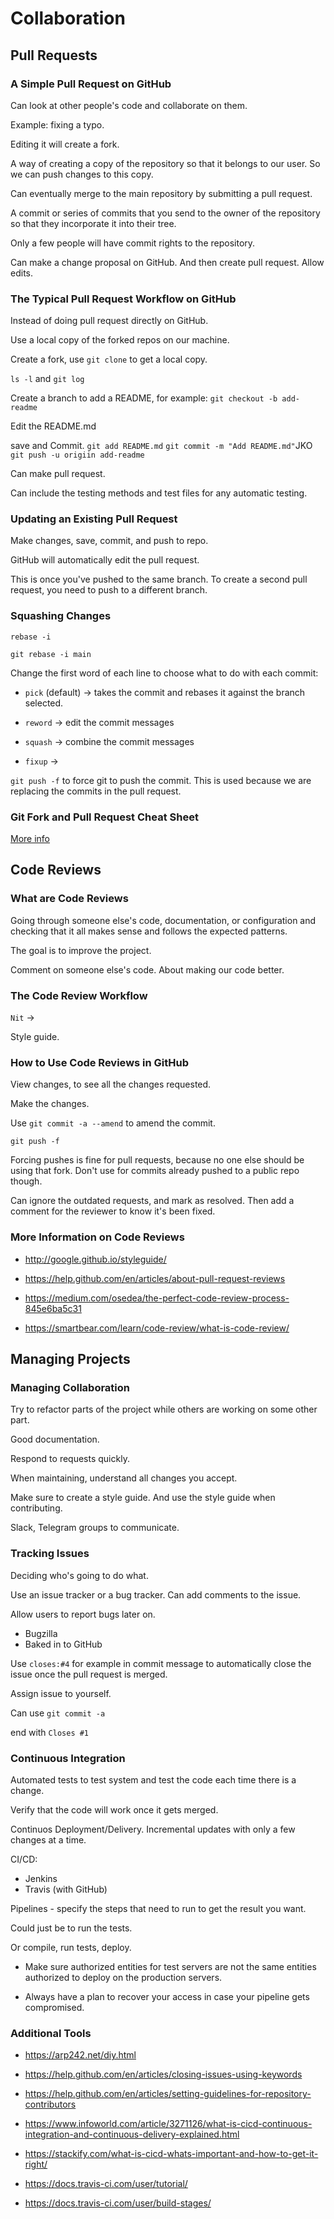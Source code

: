 # Collaboration

## Pull Requests

### A Simple Pull Request on GitHub

Can look at other people's code and collaborate on them.

Example: fixing a typo.

Editing it will create a fork.

A way of creating a copy of the repository so that it belongs to our user. So we can push changes to this copy.

Can eventually merge to the main repository by submitting a pull request.

A commit or series of commits that you send to the owner of the repository so that they incorporate it into their tree.

Only a few people will have commit rights to the repository.

Can make a change proposal on GitHub. And then create pull request.
Allow edits.

### The Typical Pull Request Workflow on GitHub

Instead of doing pull request directly on GitHub.

Use a local copy of the forked repos on our machine.

Create a fork, use `git clone` to get a local copy.

`ls -l` and `git log`

Create a branch to add a README, for example:
`git checkout -b add-readme`

Edit the README.md

save and Commit.
`git add README.md`
`git commit -m "Add README.md"`JKO
`git push -u origiin add-readme`

Can make pull request.

Can include the testing methods and test files for any automatic testing.

### Updating an Existing Pull Request

Make changes, save, commit, and push to repo.

GitHub will automatically edit the pull request.

This is once you've pushed to the same branch.
To create a second pull request, you need to push to a different branch.

### Squashing Changes

`rebase -i`

`git rebase -i main`

Change the first word of each line to choose what to do with each commit:

- `pick` (default) -> takes the commit and rebases it against the branch selected.

- `reword` -> edit the commit messages

- `squash` -> combine the commit messages

- `fixup` ->

`git push -f` to force git to push the commit. This is used because we are replacing the commits in the pull request.

### Git Fork and Pull Request Cheat Sheet

[More info](https://help.github.com/en/articles/about-pull-request-merges)

## Code Reviews

### What are Code Reviews

Going through someone else's code, documentation, or configuration and checking that it all makes sense and follows the expected patterns.

The goal is to improve the project.

Comment on someone else's code. About making our code better.

### The Code Review Workflow

`Nit` ->

Style guide.

### How to Use Code Reviews in GitHub

View changes, to see all the changes requested.

Make the changes.

Use `git commit -a --amend` to amend the commit.

`git push -f`

Forcing pushes is fine for pull requests, because no one else should be using that fork. Don't use for commits already pushed to a public repo though.

Can ignore the outdated requests, and mark as resolved. Then add a comment for the reviewer to know it's been fixed.

### More Information on Code Reviews

- http://google.github.io/styleguide/

- https://help.github.com/en/articles/about-pull-request-reviews

- https://medium.com/osedea/the-perfect-code-review-process-845e6ba5c31

- https://smartbear.com/learn/code-review/what-is-code-review/

## Managing Projects

### Managing Collaboration

Try to refactor parts of the project while others are working on some other part.

Good documentation.

Respond to requests quickly.

When maintaining, understand all changes you accept.

Make sure to create a style guide. And use the style guide when contributing.

Slack, Telegram groups to communicate.

### Tracking Issues

Deciding who's going to do what.

Use an issue tracker or a bug tracker. Can add comments to the issue.

Allow users to report bugs later on.

- Bugzilla
- Baked in to GitHub

Use `closes:#4` for example in commit message to automatically close the issue once the pull request is merged.

Assign issue to yourself.

Can use `git commit -a`

end with `Closes #1`

### Continuous Integration

Automated tests to test system and test the code each time there is a change.

Verify that the code will work once it gets merged.

Continuos Deployment/Delivery. Incremental updates with only a few changes at a time.

CI/CD:

- Jenkins
- Travis (with GitHub)

Pipelines - specify the steps that need to run to get the result you want.

Could just be to run the tests.

Or compile, run tests, deploy.

- Make sure authorized entities for test servers are not the same entities authorized to deploy on the production servers.

- Always have a plan to recover your access in case your pipeline gets compromised.

### Additional Tools

- https://arp242.net/diy.html

- https://help.github.com/en/articles/closing-issues-using-keywords

- https://help.github.com/en/articles/setting-guidelines-for-repository-contributors

- https://www.infoworld.com/article/3271126/what-is-cicd-continuous-integration-and-continuous-delivery-explained.html

- https://stackify.com/what-is-cicd-whats-important-and-how-to-get-it-right/

- https://docs.travis-ci.com/user/tutorial/

- https://docs.travis-ci.com/user/build-stages/
